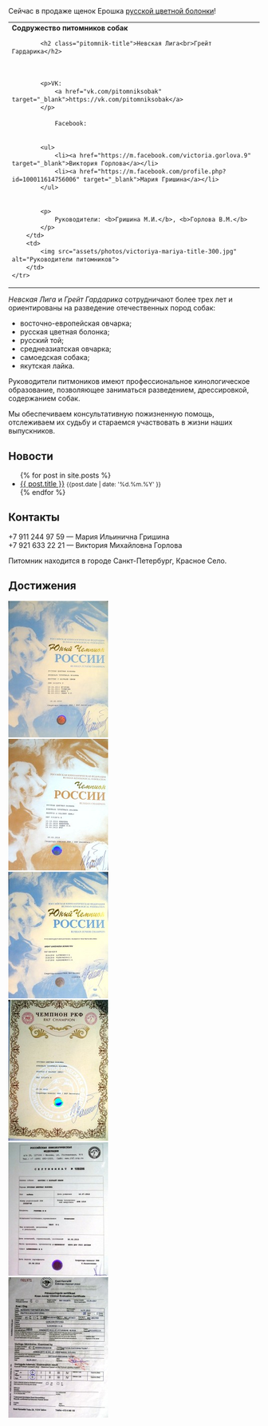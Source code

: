 

<div class="flash">
    Сейчас в продаже щенок Ерошка <a href="2018/10/23/first.html">русской цветной болонки</a>!
</div>


<table class="head-table">
    <tr>
        <td>
            <div class="pre-pitomnik-title"><b>Содружество питомников собак</b></div>

            <h2 class="pitomnik-title">Невская Лига<br>Грейт Гардарика</h2>

            

            <p>VK: 
                <a href="vk.com/pitomniksobak" target="_blank">https://vk.com/pitomniksobak</a>
            </p>

                Facebook: 


            <ul>
                <li><a href="https://m.facebook.com/victoria.gorlova.9" target="_blank">Виктория Горлова</a></li>
                <li><a href="https://m.facebook.com/profile.php?id=100011614756006" target="_blank">Мария Гришина</a></li>
            </ul>


            <p>
                Руководители: <b>Гришина М.И.</b>, <b>Горлова В.М.</b>
            </p>
        </td>
        <td>
            <img src="assets/photos/victoriya-mariya-title-300.jpg" alt="Руководители питомников">
        </td>
    </tr>
</table>



_Невская Лига_ и _Грейт Гардарика_ сотрудничают более трех лет
и ориентированы на разведение отечественных пород собак:

- восточно-европейская овчарка;
- русская цветная болонка;
- русский той;
- среднеазиатская овчарка;
- самоедская собака;
- якутская лайка.

Руководители питмоников имеют профессиональное кинологическое образование, позволяющее заниматься
разведением, дрессировкой, содержанием собак.

Мы обеспечиваем консультативную пожизненную помощь, отслеживаем их судьбу и стараемся участвовать в жизни 
наших выпускников.




## Новости

<ul>
  {% for post in site.posts %}
    <li>
      <a href="{{ post.url | relative_url }}">{{ post.title }}</a> <small>{{post.date | date: '%d.%m.%Y' }}</small>
    </li>
  {% endfor %}
</ul>


## Контакты

<div itemscope itemtype="http://schema.org/Organization">
    <p>
        <span itemprop="telephone">+7 911 244 97 59</span> &mdash; Мария Ильинична Гришина<br>
        <span itemprop="telephone">+7 921 633 22 21</span> &mdash; Виктория Михайловна Горлова
    </p>
</div>

Питомник находится в городе Санкт-Петербург, Красное Село.


## Достижения

<div>
    <div class="sert-img">
        <img src="assets/photos/s1.jpg" alt=""> 
    </div>
    <div class="sert-img">
        <img src="assets/photos/s2.jpg" alt=""> 
    </div>
    <div class="sert-img">
        <img src="assets/photos/s3.jpg" alt=""> 
    </div>
    <div class="sert-img">
        <img src="assets/photos/s4.jpg" alt="">
    </div>
    <div class="sert-img">
        <img src="assets/photos/s5.jpg" alt=""> 
    </div>
    <div class="sert-img">
        <img src="assets/photos/s6.jpg" alt=""> 
    </div>
</div>
